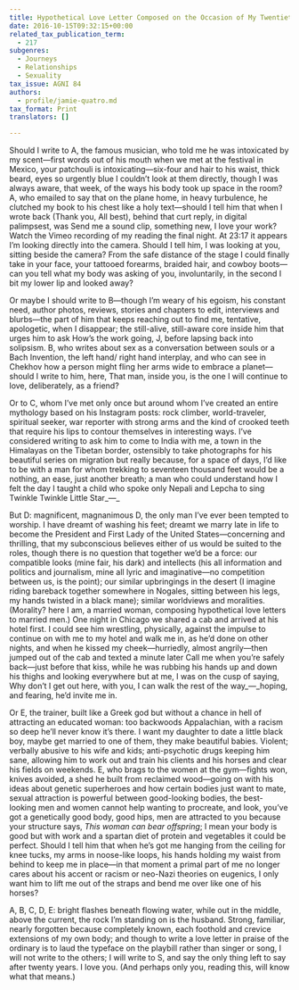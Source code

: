 ```yaml
---
title: Hypothetical Love Letter Composed on the Occasion of My Twentieth Wedding Anniversary
date: 2016-10-15T09:32:15+00:00
related_tax_publication_term:
  - 217
subgenres:
  - Journeys
  - Relationships
  - Sexuality
tax_issue: AGNI 84
authors:
  - profile/jamie-quatro.md
tax_format: Print
translators: []

---
```

Should I write to A, the famous musician, who told me he was intoxicated by my scent—first words out of his mouth when we met at the festival in Mexico, your patchouli is intoxicating—six-four and hair to his waist, thick beard, eyes so urgently blue I couldn’t look at them directly, though I was always aware, that week, of the ways his body took up space in the room? A, who emailed to say that on the plane home, in heavy turbulence, he clutched my book to his chest like a holy text—should I tell him that when I wrote back (Thank you, All best), behind that curt reply, in digital palimpsest, was Send me a sound clip, something new, I love your work? Watch the Vimeo recording of my reading the final night. At 23:17 it appears I’m looking directly into the camera. Should I tell him, I was looking at you, sitting beside the camera? From the safe distance of the stage I could finally take in your face, your tattooed forearms, braided hair, and cowboy boots—can you tell what my body was asking of you, involuntarily, in the second I bit my lower lip and looked away?

Or maybe I should write to B—though I’m weary of his egoism, his constant need, author photos, reviews, stories and chapters to edit, interviews and blurbs—the part of him that keeps reaching out to find me, tentative, apologetic, when I disappear; the still-alive, still-aware core inside him that urges him to ask How’s the work going, J, before lapsing back into solipsism. B, who writes about sex as a conversation between souls or a Bach Invention, the left hand/ right hand interplay, and who can see in Chekhov how a person might fling her arms wide to embrace a planet—should I write to him, here, That man, inside you, is the one I will continue to love, deliberately, as a friend?

Or to C, whom I’ve met only once but around whom I’ve created an entire mythology based on his Instagram posts: rock climber, world-traveler, spiritual seeker, war reporter with strong arms and the kind of crooked teeth that require his lips to contour themselves in interesting ways. I’ve considered writing to ask him to come to India with me, a town in the Himalayas on the Tibetan border, ostensibly to take photographs for his beautiful series on migration but really because, for a space of days, I’d like to be with a man for whom trekking to seventeen thousand feet would be a nothing, an ease, just another breath; a man who could understand how I felt the day I taught a child who spoke only Nepali and Lepcha to sing Twinkle Twinkle Little Star_—_

But D: magnificent, magnanimous D, the only man I’ve ever been tempted to worship. I have dreamt of washing his feet; dreamt we marry late in life to become the President and First Lady of the United States—concerning and thrilling, that my subconscious believes either of us would be suited to the roles, though there is no question that together we’d be a force: our compatible looks (mine fair, his dark) and intellects (his all information and politics and journalism, mine all lyric and imaginative—no competition between us, is the point); our similar upbringings in the desert (I imagine riding bareback together somewhere in Nogales, sitting between his legs, my hands twisted in a black mane); similar worldviews and moralities. (Morality? here I am, a married woman, composing hypothetical love letters to married men.) One night in Chicago we shared a cab and arrived at his hotel first. I could see him wrestling, physically, against the impulse to continue on with me to my hotel and walk me in, as he’d done on other nights, and when he kissed my cheek—hurriedly, almost angrily—then jumped out of the cab and texted a minute later Call me when you’re safely back—just before that kiss, while he was rubbing his hands up and down his thighs and looking everywhere but at me, I was on the cusp of saying, Why don’t I get out here, with you, I can walk the rest of the way_—_hoping, and fearing, he’d invite me in.

Or E, the trainer, built like a Greek god but without a chance in hell of attracting an educated woman: too backwoods Appalachian, with a racism so deep he’ll never know it’s there. I want my daughter to date a little black boy, maybe get married to one of them, they make beautiful babies. Violent; verbally abusive to his wife and kids; anti-psychotic drugs keeping him sane, allowing him to work out and train his clients and his horses and clear his fields on weekends. E, who brags to the women at the gym—fights won, knives avoided, a shed he built from reclaimed wood—going on with his ideas about genetic superheroes and how certain bodies just want to mate, sexual attraction is powerful between good-looking bodies, the best-looking men and women cannot help wanting to procreate, and look, you’ve got a genetically good body, good hips, men are attracted to you because your structure says, _This woman can bear offspring_; I mean your body is good but with work and a spartan diet of protein and vegetables it could be perfect. Should I tell him that when he’s got me hanging from the ceiling for knee tucks, my arms in noose-like loops, his hands holding my waist from behind to keep me in place—in that moment a primal part of me no longer cares about his accent or racism or neo-Nazi theories on eugenics, I only want him to lift me out of the straps and bend me over like one of his horses?

A, B, C, D, E: bright flashes beneath flowing water, while out in the middle, above the current, the rock I’m standing on is the husband. Strong, familiar, nearly forgotten because completely known, each foothold and crevice extensions of my own body; and though to write a love letter in praise of the ordinary is to laud the typeface on the playbill rather than singer or song, I will not write to the others; I will write to S, and say the only thing left to say after twenty years. I love you. (And perhaps only you, reading this, will know what that means.)